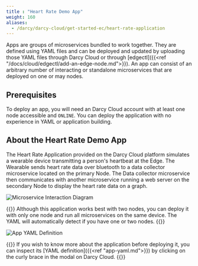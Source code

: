 ```yaml
---
title : "Heart Rate Demo App"
weight: 160
aliases:
  - /darcy/darcy-cloud/get-started-ec/heart-rate-application
---
```

Apps are groups of microservices bundled to work together. They are defined using YAML files and can
be deployed and updated by uploading those YAML files through Darcy Cloud or through
[edgectl]({{<ref "/docs/cloud/edgectl/add-an-edge-node.md">}}). An app can consist of an arbitrary
number of interacting or standalone microservices that are deployed on one or may nodes.

## Prerequisites

To deploy an app, you will need an Darcy Cloud account with at least one node accessible
and `ONLINE`. You can deploy the application with no experience in YAML or application building.

## About the Heart Rate Demo App

The Heart Rate Application provided on the Darcy Cloud platform simulates a wearable device
transmitting a person's heartbeat at the Edge. The Wearable sends heart rate data over bluetooth to
a data collector microservice located on the primary Node. The Data collector microservice then
communicates with another microservice running a web server on the secondary Node to display the
heart rate data on a graph.

![Microservice Interaction Diagram](/images/14565bf8-4100-48da-841a-6e3cf0dbd395.png)

{{<alert>}} Although this application works best with two nodes, you can deploy it with only one
node and run all microservices on the same device. The YAML will automatically detect if you have
one or two nodes. {{</alert>}}

![App YAML Definition](/images/3b76e231-64c8-4988-bbee-f9b2a447a2ec.png)

{{<alert>}} If you wish to know more about the application before deploying it, you can inspect
its [YAML definition]({{<ref "app-yaml.md">}}) by clicking on the curly brace in the modal on Darcy Cloud.
{{</alert>}}

